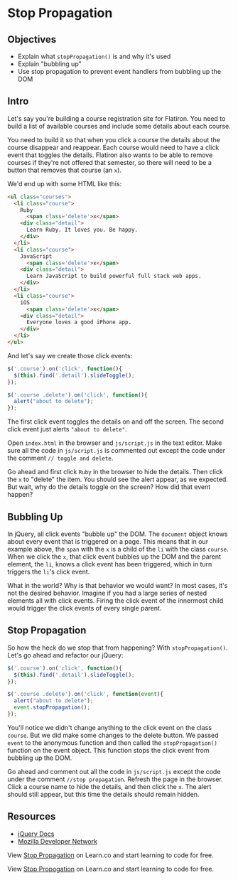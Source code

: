 # Stop Propagation

## Objectives

+ Explain what `stopPropagation()` is and why it's used
+ Explain "bubbling up"
+ Use stop propagation to prevent event handlers from bubbling up the DOM

## Intro

Let's say you're building a course registration site for Flatiron. You need to build a list of available courses and include some details about each course.

You need to build it so that when you click a course the details about the course disappear and reappear. Each course would need to have a click event that toggles the details. Flatiron also wants to be able to remove courses if they're not offered that semester, so there will need to be a button that removes that course (an `x`).

We'd end up with some HTML like this:

```html
<ul class="courses">
  <li class="course">
    Ruby
      <span class='delete'>x</span>
    <div class="detail">
      Learn Ruby. It loves you. Be happy.
    </div>
  </li>
  <li class="course">
    JavaScript
      <span class='delete'>x</span>
    <div class="detail">
      Learn JavaScript to build powerful full stack web apps.
    </div>
  </li>
  <li class="course">
    iOS
      <span class='delete'>x</span>
    <div class="detail">
      Everyone loves a good iPhone app.
    </div>
  </li>
</ul>
```

And let's say we create those click events:

```js
$('.course').on('click', function(){
  $(this).find('.detail').slideToggle();
});

$('.course .delete').on('click', function(){
  alert("about to delete");
});
```

The first click event toggles the details on and off the screen. The second click event just alerts `"about to delete"`.

Open `index.html` in the browser and `js/script.js` in the text editor. Make sure all the code in `js/script.js` is commented out except the code under the comment `// toggle and delete`.

Go ahead and first click `Ruby` in the browser to hide the details. Then click the `x` to "delete" the item. You should see the alert appear, as we expected. But wait, why do the details toggle on the screen? How did that event happen?

## Bubbling Up

In jQuery, all click events "bubble up" the DOM. The `document` object knows about every event that is triggered on a page. This means that in our example above, the `span` with the `x` is a child of the `li` with the class `course`. When we click the `x`, that click event bubbles up the DOM and the parent element, the `li`, knows a click event has been triggered, which in turn triggers the `li`'s click event.

What in the world? Why is that behavior we would want? In most cases, it's not the desired behavior. Imagine if you had a large series of nested elements all with click events. Firing the click event of the innermost child would trigger the click events of every single parent.

## Stop Propagation

So how the heck do we stop that from happening? With `stopPropagation()`. Let's go ahead and refactor our jQuery:

```js
$('.course').on('click', function(){
  $(this).find('.detail').slideToggle();
});

$('.course .delete').on('click', function(event){
  alert("about to delete");
  event.stopPropagation();
});
```

You'll notice we didn't change anything to the click event on the class `course`. But we did make some changes to the delete button. We passed `event` to the anonymous function and then called the `stopPropagation()` function on the event object. This function stops the click event from bubbling up the DOM.

Go ahead and comment out all the code in `js/script.js` except the code under the comment `//stop propagation`. Refresh the page in the browser. Click a course name to hide the details, and then click the `x`. The alert should still appear, but this time the details should remain hidden.

## Resources

+ [jQuery Docs](https://api.jquery.com/event.stoppropagation/)
+ [Mozilla Developer Network](https://developer.mozilla.org/en-US/docs/Web/API/Event/stopPropagation)

<p data-visibility='hidden'>View <a href='https://learn.co/lessons/js-jquery-stop-propogation-readme' title='Stop Propagation'>Stop Propagation</a> on Learn.co and start learning to code for free.</p>

<p class='util--hide'>View <a href='https://learn.co/lessons/js-jquery-stop-propogation-readme'>Stop Propogation</a> on Learn.co and start learning to code for free.</p>

